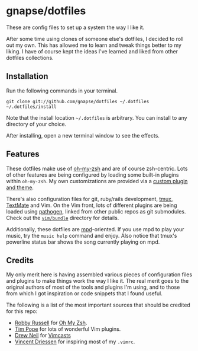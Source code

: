 # gnapse/dotfiles

These are config files to set up a system the way I like it.

After some time using clones of someone else's dotfiles, I decided to roll out
my own. This has allowed me to learn and tweak things better to my liking.
I have of course kept the ideas I've learned and liked from other dotfiles
collections.

## Installation

Run the following commands in your terminal.

```terminal
git clone git://github.com/gnapse/dotfiles ~/.dotfiles
~/.dotfiles/install
```

Note that the install location `~/.dotfiles` is arbitrary. You can install to any directory of your choice.

After installing, open a new terminal window to see the effects.

## Features

These dotfiles make use of [oh-my-zsh][] and are of course zsh-centric. Lots of
other features are being configured by loading some built-in plugins within
`oh-my-zsh`.  My own customizations are provided via a [custom plugin and
theme][].

There's also configuration files for git, ruby/rails development, [tmux][],
[TextMate][] and Vim.  On the Vim front, lots of different plugins are being
loaded using [pathogen][], linked from other public repos as git submodules.
Check out the [`vim/bundle`][vim-bundle] directory for details.

Additionally, these dotfiles are [mpd][]-oriented. If you use mpd to play your
music, try the `music help` command and enjoy.  Also notice that tmux's
powerline status bar shows the song currently playing on mpd.

## Credits

My only merit here is having assembled various pieces of configuration files
and plugins to make things work the way I like it.  The real merit goes to the
original authors of most of the tools and plugins I'm using, and to those from
which I got inspiration or code snippets that I found useful.

The following is a list of the most important sources that should be credited
for this repo:

* [Robby Russell](https://github.com/robbyrussell) for [Oh My Zsh][oh-my-zsh].
* [Tim Pope](https://github.com/tpope) for lots of wonderful Vim plugins.
* [Drew Neil](https://github.com/nelstrom) for [Vimcasts](http://vimcasts.org)
* [Vincent Driessen](https://github.com/nvie) for inspiring most of my `.vimrc`.

[oh-my-zsh]: http://github.com/robbyrussell/oh-my-zsh
[custom plugin and theme]: https://github.com/gnapse/dotfiles/tree/master/zsh
[tmux]: http://tmux.sourceforge.net
[TextMate]:  http://github.com/textmate/textmate
[pathogen]: http://github.com/tpope/vim-pathogen
[vim-bundle]: https://github.com/gnapse/dotfiles/tree/master/vim/bundle
[mpd]: http://www.musicpd.org/
